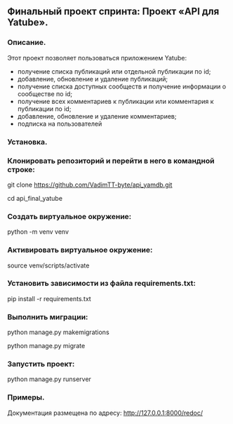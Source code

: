 ## Финальный проект спринта: Проект «API для Yatube».

### Описание.

Этот проект позволяет пользоваться приложением Yatube:
* получение списка публикаций или отдельной публикации по id;
* добавление, обновление и удаление публикаций;
* получение списка доступных сообществ и получение информации о сообществе по id;
* получение всех комментариев к публикации или комментария к публикации по id;
* добавление, обновление и удаление комментариев;
* подписка на пользователей

### Установка.

### Клонировать репозиторий и перейти в него в командной строке:

git clone https://github.com/VadimTT-byte/api_yamdb.git

cd api_final_yatube

### Cоздать виртуальное окружение:

python -m venv venv

### Активировать виртуальное окружение:

source venv/scripts/activate

### Установить зависимости из файла requirements.txt:

pip install -r requirements.txt

### Выполнить миграции:

python manage.py makemigrations

python manage.py migrate

### Запустить проект:

python manage.py runserver

### Примеры.

Документация размещена по адресу:
http://127.0.0.1:8000/redoc/